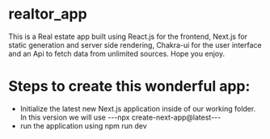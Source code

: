 # realtor_app
This is a Real estate app built using React.js for the frontend, Next.js for static generation and server side rendering, Chakra-ui for the user interface and an Api to fetch data from unlimited sources. Hope you enjoy.
# Steps to create this wonderful app:
* Initialize the latest new Next.js application inside of our working folder. In this version we will use ---npx create-next-app@latest---
* run the application using npm run dev
